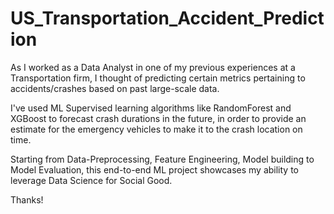 # US_Transportation_Accident_Prediction

As I worked as a Data Analyst in one of my previous experiences at a Transportation firm, I thought of predicting certain metrics pertaining to accidents/crashes based on past large-scale data. 

I've used ML Supervised learning algorithms like RandomForest and XGBoost to forecast crash durations in the future, in order to provide an estimate for the emergency vehicles to make it to the crash location on time. 

Starting from Data-Preprocessing, Feature Engineering, Model building to Model Evaluation, this end-to-end ML project showcases my ability to leverage Data Science for Social Good.

Thanks!
